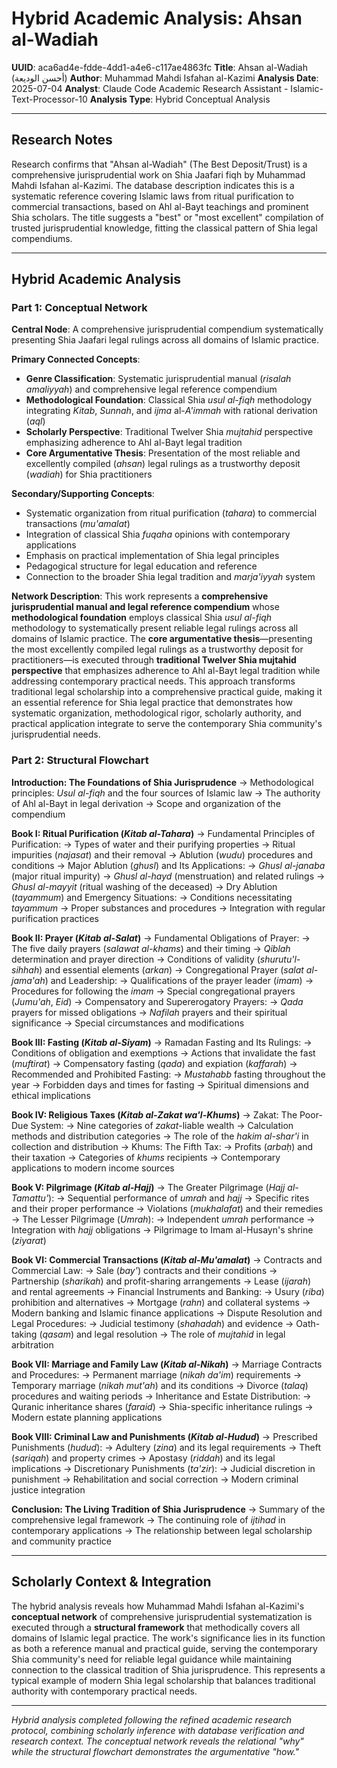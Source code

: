 # Hybrid Academic Analysis: Ahsan al-Wadiah

**UUID**: aca6ad4e-fdde-4dd1-a4e6-c117ae4863fc
**Title**: Ahsan al-Wadiah (أحسن الوديعة)
**Author**: Muhammad Mahdi Isfahan al-Kazimi
**Analysis Date**: 2025-07-04
**Analyst**: Claude Code Academic Research Assistant - Islamic-Text-Processor-10
**Analysis Type**: Hybrid Conceptual Analysis

---

## Research Notes

Research confirms that "Ahsan al-Wadiah" (The Best Deposit/Trust) is a comprehensive jurisprudential work on Shia Jaafari fiqh by Muhammad Mahdi Isfahan al-Kazimi. The database description indicates this is a systematic reference covering Islamic laws from ritual purification to commercial transactions, based on Ahl al-Bayt teachings and prominent Shia scholars. The title suggests a "best" or "most excellent" compilation of trusted jurisprudential knowledge, fitting the classical pattern of Shia legal compendiums.

---

## Hybrid Academic Analysis

### Part 1: Conceptual Network

**Central Node**: A comprehensive jurisprudential compendium systematically presenting Shia Jaafari legal rulings across all domains of Islamic practice.

**Primary Connected Concepts**:
- **Genre Classification**: Systematic jurisprudential manual (*risalah amaliyyah*) and comprehensive legal reference compendium
- **Methodological Foundation**: Classical Shia *usul al-fiqh* methodology integrating *Kitab*, *Sunnah*, and *ijma* al-*A'immah* with rational derivation (*aql*)
- **Scholarly Perspective**: Traditional Twelver Shia *mujtahid* perspective emphasizing adherence to Ahl al-Bayt legal tradition
- **Core Argumentative Thesis**: Presentation of the most reliable and excellently compiled (*ahsan*) legal rulings as a trustworthy deposit (*wadiah*) for Shia practitioners

**Secondary/Supporting Concepts**:
- Systematic organization from ritual purification (*tahara*) to commercial transactions (*mu'amalat*)
- Integration of classical Shia *fuqaha* opinions with contemporary applications
- Emphasis on practical implementation of Shia legal principles
- Pedagogical structure for legal education and reference
- Connection to the broader Shia legal tradition and *marja'iyyah* system

**Network Description**: This work represents a **comprehensive jurisprudential manual and legal reference compendium** whose **methodological foundation** employs classical Shia *usul al-fiqh* methodology to systematically present reliable legal rulings across all domains of Islamic practice. The **core argumentative thesis**—presenting the most excellently compiled legal rulings as a trustworthy deposit for practitioners—is executed through **traditional Twelver Shia mujtahid perspective** that emphasizes adherence to Ahl al-Bayt legal tradition while addressing contemporary practical needs. This approach transforms traditional legal scholarship into a comprehensive practical guide, making it an essential reference for Shia legal practice that demonstrates how systematic organization, methodological rigor, scholarly authority, and practical application integrate to serve the contemporary Shia community's jurisprudential needs.

### Part 2: Structural Flowchart

**Introduction: The Foundations of Shia Jurisprudence**
-> Methodological principles: *Usul al-fiqh* and the four sources of Islamic law
-> The authority of Ahl al-Bayt in legal derivation
-> Scope and organization of the compendium

**Book I: Ritual Purification (*Kitab al-Tahara*)**
-> Fundamental Principles of Purification:
   -> Types of water and their purifying properties
   -> Ritual impurities (*najasat*) and their removal
   -> Ablution (*wudu*) procedures and conditions
-> Major Ablution (*ghusl*) and Its Applications:
   -> *Ghusl al-janaba* (major ritual impurity)
   -> *Ghusl al-hayd* (menstruation) and related rulings
   -> *Ghusl al-mayyit* (ritual washing of the deceased)
-> Dry Ablution (*tayammum*) and Emergency Situations:
   -> Conditions necessitating *tayammum*
   -> Proper substances and procedures
   -> Integration with regular purification practices

**Book II: Prayer (*Kitab al-Salat*)**
-> Fundamental Obligations of Prayer:
   -> The five daily prayers (*salawat al-khams*) and their timing
   -> *Qiblah* determination and prayer direction
   -> Conditions of validity (*shurutu'l-sihhah*) and essential elements (*arkan*)
-> Congregational Prayer (*salat al-jama'ah*) and Leadership:
   -> Qualifications of the prayer leader (*imam*)
   -> Procedures for following the *imam*
   -> Special congregational prayers (*Jumu'ah*, *Eid*)
-> Compensatory and Supererogatory Prayers:
   -> *Qada* prayers for missed obligations
   -> *Nafilah* prayers and their spiritual significance
   -> Special circumstances and modifications

**Book III: Fasting (*Kitab al-Siyam*)**
-> Ramadan Fasting and Its Rulings:
   -> Conditions of obligation and exemptions
   -> Actions that invalidate the fast (*muftirat*)
   -> Compensatory fasting (*qada*) and expiation (*kaffarah*)
-> Recommended and Prohibited Fasting:
   -> *Mustahabb* fasting throughout the year
   -> Forbidden days and times for fasting
   -> Spiritual dimensions and ethical implications

**Book IV: Religious Taxes (*Kitab al-Zakat wa'l-Khums*)**
-> Zakat: The Poor-Due System:
   -> Nine categories of *zakat*-liable wealth
   -> Calculation methods and distribution categories
   -> The role of the *hakim al-shar'i* in collection and distribution
-> Khums: The Fifth Tax:
   -> Profits (*arbaḥ*) and their taxation
   -> Categories of *khums* recipients
   -> Contemporary applications to modern income sources

**Book V: Pilgrimage (*Kitab al-Hajj*)**
-> The Greater Pilgrimage (*Hajj al-Tamattu'*):
   -> Sequential performance of *umrah* and *hajj*
   -> Specific rites and their proper performance
   -> Violations (*mukhalafat*) and their remedies
-> The Lesser Pilgrimage (*Umrah*):
   -> Independent *umrah* performance
   -> Integration with *hajj* obligations
   -> Pilgrimage to Imam al-Husayn's shrine (*ziyarat*)

**Book VI: Commercial Transactions (*Kitab al-Mu'amalat*)**
-> Contracts and Commercial Law:
   -> Sale (*bay'*) contracts and their conditions
   -> Partnership (*sharikah*) and profit-sharing arrangements
   -> Lease (*ijarah*) and rental agreements
-> Financial Instruments and Banking:
   -> Usury (*riba*) prohibition and alternatives
   -> Mortgage (*rahn*) and collateral systems
   -> Modern banking and Islamic finance applications
-> Dispute Resolution and Legal Procedures:
   -> Judicial testimony (*shahadah*) and evidence
   -> Oath-taking (*qasam*) and legal resolution
   -> The role of *mujtahid* in legal arbitration

**Book VII: Marriage and Family Law (*Kitab al-Nikah*)**
-> Marriage Contracts and Procedures:
   -> Permanent marriage (*nikah da'im*) requirements
   -> Temporary marriage (*nikah mut'ah*) and its conditions
   -> Divorce (*talaq*) procedures and waiting periods
-> Inheritance and Estate Distribution:
   -> Quranic inheritance shares (*faraid*)
   -> Shia-specific inheritance rulings
   -> Modern estate planning applications

**Book VIII: Criminal Law and Punishments (*Kitab al-Hudud*)**
-> Prescribed Punishments (*hudud*):
   -> Adultery (*zina*) and its legal requirements
   -> Theft (*sariqah*) and property crimes
   -> Apostasy (*riddah*) and its legal implications
-> Discretionary Punishments (*ta'zir*):
   -> Judicial discretion in punishment
   -> Rehabilitation and social correction
   -> Modern criminal justice integration

**Conclusion: The Living Tradition of Shia Jurisprudence**
-> Summary of the comprehensive legal framework
-> The continuing role of *ijtihad* in contemporary applications
-> The relationship between legal scholarship and community practice

---

## Scholarly Context & Integration

The hybrid analysis reveals how Muhammad Mahdi Isfahan al-Kazimi's **conceptual network** of comprehensive jurisprudential systematization is executed through a **structural framework** that methodically covers all domains of Islamic legal practice. The work's significance lies in its function as both a reference manual and practical guide, serving the contemporary Shia community's need for reliable legal guidance while maintaining connection to the classical tradition of Shia jurisprudence. This represents a typical example of modern Shia legal scholarship that balances traditional authority with contemporary practical needs.

---

*Hybrid analysis completed following the refined academic research protocol, combining scholarly inference with database verification and research context. The conceptual network reveals the relational "why" while the structural flowchart demonstrates the argumentative "how."*